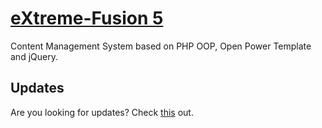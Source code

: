 [eXtreme-Fusion 5](http://extreme-fusion.org/)
==================
Content Management System based on PHP OOP, Open Power Template and jQuery.

Updates
-------

Are you looking for updates? Check [this](https://github.com/extreme-fusion/EF5-updates) out.
